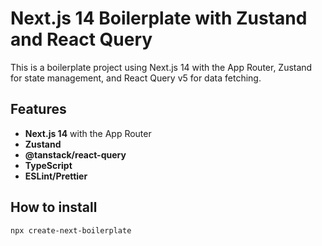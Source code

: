 # Next.js 14 Boilerplate with Zustand and React Query

This is a boilerplate project using Next.js 14 with the App Router, Zustand for state management, and React Query v5 for data fetching.

## Features

- **Next.js 14** with the App Router
- **Zustand**
- **@tanstack/react-query**
- **TypeScript**
- **ESLint/Prettier**

## How to install

```bash
npx create-next-boilerplate
```
